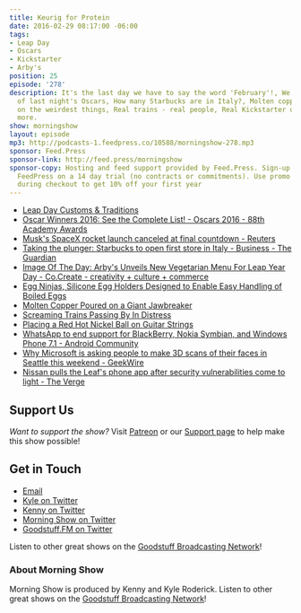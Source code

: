 ```yaml
---
title: Keurig for Protein
date: 2016-02-29 08:17:00 -06:00
tags:
- Leap Day
- Oscars
- Kickstarter
- Arby's
position: 25
episode: '278'
description: It's the last day we have to say the word 'February'!, We cover the winners
  of last night's Oscars, How many Starbucks are in Italy?, Molten copper gets poured
  on the weirdest things, Real trains - real people, Real Kickstarter or Fake?, and
  more.
show: morningshow
layout: episode
mp3: http://podcasts-1.feedpress.co/10588/morningshow-278.mp3
sponsor: Feed.Press
sponsor-link: http://feed.press/morningshow
sponsor-copy: Hosting and feed support provided by Feed.Press. Sign-up today and try
  FeedPress on a 14 day trial (no contracts or commitments). Use promo code `morningshow`
  during checkout to get 10% off your first year
---
```


* [Leap Day Customs & Traditions](http://www.timeanddate.com/date/leap-day-february-29.html)
* [Oscar Winners 2016: See the Complete List! - Oscars 2016 - 88th Academy Awards](http://oscar.go.com/news/winners/oscar-winners-2016-see-the-complete-list)
* [Musk's SpaceX rocket launch canceled at final countdown - Reuters](http://www.reuters.com/article/us-space-spacex-idUSKCN0W203E?feedType=RSS&feedName=scienceNews)
* [Taking the plunger: Starbucks to open first store in Italy - Business - The Guardian](http://www.theguardian.com/business/2016/feb/29/taking-the-plunger-starbucks-to-open-first-store-in-italy)
* [Image Of The Day: Arby's Unveils New Vegetarian Menu For Leap Year Day - Co.Create - creativity + culture + commerce](http://www.fastcocreate.com/3057160/image-of-the-day/image-of-the-day-arbys-unveils-new-vegetarian-menu-for-leap-year-day?partner=rss&utm_source=feedburner&utm_medium=feed&utm_campaign=Feed%3A+fastcocreate%2Ffeed+%28Co.Create%29)
* [Egg Ninjas, Silicone Egg Holders Designed to Enable Easy Handling of Boiled Eggs](http://laughingsquid.com/egg-ninjas-silicone-egg-holders-designed-to-enable-easy-handling-of-boiled-eggs/)
* [Molten Copper Poured on a Giant Jawbreaker](http://laughingsquid.com/molten-copper-poured-on-a-giant-jawbreaker/)
* [Screaming Trains Passing By In Distress](http://laughingsquid.com/screaming-trains-passing-by-in-distress/)
* [Placing a Red Hot Nickel Ball on Guitar Strings](http://laughingsquid.com/placing-a-red-hot-nickel-ball-on-guitar-strings/)
* [WhatsApp to end support for BlackBerry, Nokia Symbian, and Windows Phone 7.1 - Android Community](http://androidcommunity.com/whatsapp-to-end-support-for-blackberry-nokia-symbian-and-windows-phone-7-1-20160228/)
* [Why Microsoft is asking people to make 3D scans of their faces in Seattle this weekend - GeekWire](http://www.geekwire.com/2016/why-microsoft-is-scanning-faces-in-seattle-this-weekend/)
* [Nissan pulls the Leaf's phone app after security vulnerabilities come to light - The Verge](http://www.theverge.com/2016/2/25/11116724/nissan-nissanconnect-app-hack-offline)

## Support Us
*Want to support the show?* Visit [Patreon](http://patreon.com/morningshow) or our [Support page](http://goodstuff.fm/support) to help make this show possible!

## Get in Touch
* [Email](mailto:kyle@goodstuff.fm)
* [Kyle on Twitter](http://twitter.com/dogburps)
* [Kenny on Twitter](http://twitter.com/pizzarobotics)
* [Morning Show on Twitter](http://twitter.com/morningshowam)
* [Goodstuff.FM on Twitter](http://twitter.com/goodstufffm)

Listen to other great shows on the [Goodstuff Broadcasting Network](http://goodstuff.fm/shows)!

### About Morning Show
Morning Show is produced by Kenny and Kyle Roderick. Listen to other great shows on the [Goodstuff Broadcasting Network](http://goodstuff.fm/)!
